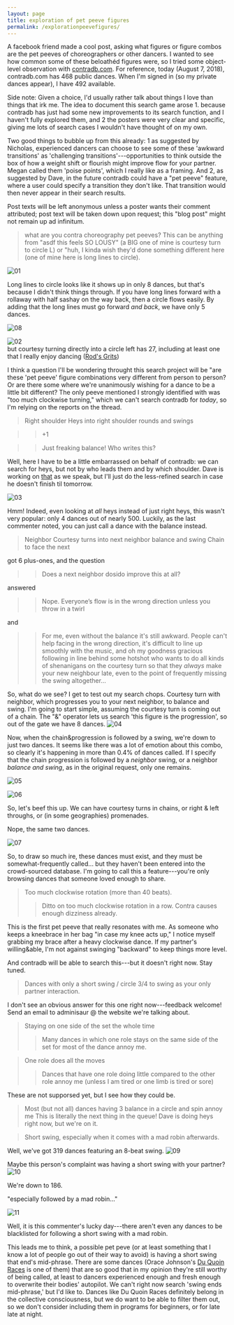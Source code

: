 ```yaml
---
layout: page
title: exploration of pet peeve figures
permalink: /explorationpeevefigures/
---
```

A facebook friend made a cool post, asking what figures or figure combos are the pet peeves of choreographers or other dancers. I wanted to see how common some of these beloathéd figures were, so I tried some object-level observation with [contradb.com][]. For reference, today (August 7, 2018), contradb.com has 468 public dances. When I'm signed in (so my private dances appear), I have 492 available. 

Side note: Given a choice, I'd usually rather talk about things I love than things that irk me. The idea to document this search game arose 1. because contradb has just had some new improvements to its search function, and I haven't fully explored them, and 
2 the posters were very clear and specific, giving me lots of search cases I wouldn't have thought of on my own. 

Two good things to bubble up from this already: 1 as suggested by Nicholas, experienced dancers can choose to see some of these 'awkward transitions' as 'challenging transitions'---opportunities to think outside the box of how a weight shift or flourish might improve flow for your partner. Megan called them 'poise points', which I really like as a framing. And 2, as suggested by Dave, in the future contradb could have a "pet peeve" feature, where a user could specify a transition they don't like. That transition would then never appear in their search results. 

Post texts will be left anonymous unless a poster wants their comment attributed; post text will be taken down upon request; this "blog post" might not remain up ad infinitum. 

> what are you contra choreography pet peeves? This can be anything from "asdf this feels SO LOUSY" (a BIG one of mine is courtesy turn to circle L) or "huh, I kinda wish they'd done something different here (one of mine here is long lines to circle).

![01](/img/01llc.png)

Long lines to circle looks like it shows up in only 8 dances, but that's because I didn't think things through. If you have long lines forward with a rollaway with half sashay on the way back, then a circle flows easily. By adding that the long lines must go forward *and back*, we have only 5 dances.

![08](/img/08.png)

![02](/img/02courtesyturntocircle.png)   
 but courtesy turning directly into a circle left has 27, including at least one that I really enjoy dancing ([Rod's Grits][]) 


I think a question I'll be wondering throught this search project will be "are these 'pet peeve' figure combinations very different from person to person? Or are there some where we're unanimously wishing for a dance to be a little bit different? The only peeve mentioned I strongly identified with was "too much clockwise turning," which we can't search contradb for _today_, so I'm relying on the reports on the thread. 

> Right shoulder Heys into right shoulder rounds and swings

>> +1

>> Just freaking balance! Who writes this?

Well, here I have to be a little embarrassed on behalf of contradb: we can search for heys, but not by who leads them and by which shoulder. Dave is working on [that][] as we speak, but I'll just do the less-refined search in case he doesn't finish til tomorrow. 

![03](/img/03.png)

Hmm! Indeed, even looking at _all_ heys instead of just right heys, this wasn't very popular: only 4 dances out of nearly 500. Luckily, as the last commenter noted, you can just call a dance with the balance instead. 


> Neighbor Courtesy turns into next neighbor balance and swing
> Chain to face the next

got 6 plus-ones, and the question

>> Does a next neighbor dosido improve this at all? 

answered

>> Nope. Everyone’s flow is in the wrong direction unless you throw in a twirl

and 
>> For me, even without the balance it's still awkward. People can't help facing in the wrong direction, it's difficult to line up smoothly with the music, and oh my goodness gracious following in line behind some hotshot who wants to do all kinds of shenanigans on the courtesy turn so that they *always* make your new neighbour late, even to the point of frequently missing the swing altogether...

So, what do we see? I get to test out my search chops. Courtesy turn with neighbor, which progresses you to your next neighbor, to balance and swing. I'm going to start simple, assuming the courtesy turn is coming out of a chain. The "&" operator lets us search 'this figure is the progression', so out of the gate we have 8 dances. 
![04](/img/04.png)

Now, when the chain&progression is followed by a swing, we're down to just two dances. It seems like there was a lot of emotion about this combo, so clearly it's happening in more than 0.4% of dances called. If I specify that the chain progression is followed by a _neighbor_ swing, or a neighbor _balance and swing_, as in the original request, only one remains. 

![05](/img/05.png)

![06](/img/06.png)

So, let's beef this up. We can have courtesy turns in chains, or right & left throughs, or (in some geographies) promenades. 

Nope, the same two dances. 

![07](/img/07.png)

So, to draw so much ire, these dances must exist, and they must be somewhat-frequently called... but they haven't been entered into the crowd-sourced database. I'm going to call this a feature---you're only browsing dances that someone loved enough to share.

>Too much clockwise rotation (more than 40 beats).
>> Ditto on too much clockwise rotation in a row. Contra causes enough dizziness already.


This is the first pet peeve that really resonates with me. As someone who keeps a kneebrace in her bag "in case my knee acts up," I notice myself grabbing my brace after a heavy clockwise dance. If my partner's willing&able, I'm not against swinging "backward" to keep things more level. 

And contradb will be able to search this---but it doesn't right now. Stay tuned. 

> Dances with only a short swing / circle 3/4 to swing as your only partner interaction.

I don't see an obvious answer for this one right now---feedback welcome! Send an email to adminisaur @ the website we're talking about. 

> Staying on one side of the set the whole time
>>Many dances in which one role stays on the same side of the set for most of the dance annoy me.

> One role does all the moves
>> Dances that have one role doing little compared to the other role annoy me (unless I am tired or one limb is tired or sore)

These are not supporsed yet, but I see how they could be.

> Most (but not all) dances having 3 balance in a circle and spin annoy me
This is literally the next thing in the queue! Dave is doing heys right now, but we're on it. 

> Short swing, especially when it comes with a mad robin afterwards.

Well, we've got 319 dances featuring an 8-beat swing. 
![09](/img/09.png)

Maybe this person's complaint was having a short swing with your partner? 
![10](/img/10.png)

We're down to 186. 

"especially followed by a mad robin..."

![11](/img/11.png)

Well, it is this commenter's lucky day---there aren't even any dances to be blacklisted for following a short swing with a mad robin.

This leads me to think, a possible pet peve (or at least something that I know a lot of people go out of their way to avoid) is having a short swing that end's mid-phrase. There are some dances (Orace Johnson's [Du Quoin Races][] is one of them) that are so good that in my opinion they're still worthy of being called, at least to dancers experienced enough and fresh enough to overwrite their bodies' autopilot. We can't right now search 'swing ends mid-phrase,' but I'd like to. Dances like Du Quoin Races definitely belong in the collective consciousness, but we do want to be able to filter them out, so we don't consider including them in programs for beginners, or for late late at night. 




[contradb.com]: https://contradb.com
[Rod's Grits]: https://contradb.com/dances/542 
[that]: https://github.com/contradb/contra/issues/480
[Du Quoin Races]: https://contradb.com/dances/656

